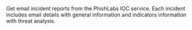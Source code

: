 Get email incident reports from the PhishLabs IOC service.
Each incident includes email details with general information and indicators information with threat analysis.
